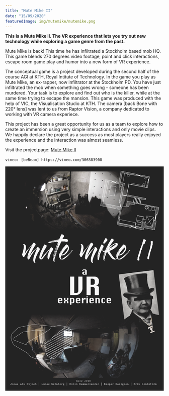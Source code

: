 ```yaml
---
title: "Mute Mike II"
date: "15/09/2020"
featuredImage: img/mutemike/mutemike.png
---
```

**This is a Mute Mike II. The VR experience that lets you try out new technology while exploring a game genre from the past.**

Mute Mike is back! This time he has infiltrated a Stockholm based mob HQ. This game blends 270 degrees video footage, point and click interactions, escape room game play and humor into a new form of VR experience.

The conceptual game is a project developed during the second half of the course AGI at KTH, Royal Intitute of Technology. In the game you play as Mute Mike, an ex-rapper, now infiltrator at the Stockholm PD. You have just infiltrated the mob when something goes wrong - someone has been murdered. Your task is to explore and find out who is the killer, while at the same time trying to escape the mansion. This game was produced with the help of VIC, the Visualisation Studio at KTH. The camera [back Bone with 220° lens] was lent to us from Raptor Vision, a company dedicated to working with VR camera experiece.

This project has been a great opportunity for us as a team to explore how to create an immersion using very simple interactions and only movie clips. We happily declare the project as a success as most players really enjoyed the experience and the interaction was almost seamless.

Visit the projectpage: [Mute Mike II](https://kasperii.github.io/mutemike/)

`vimeo: [beBeam] https://vimeo.com/306383908`

![Poster](img/mutemike/poster.png)

